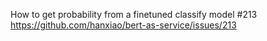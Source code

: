 How to get probability from a finetuned classify model #213
https://github.com/hanxiao/bert-as-service/issues/213

